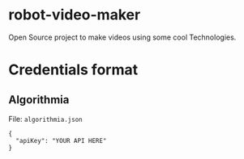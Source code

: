 # robot-video-maker

Open Source project to make videos using some cool Technologies.

# Credentials format

## Algorithmia

File: `algorithmia.json`

```
{
  "apiKey": "YOUR API HERE"
}

```
